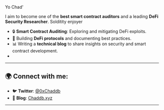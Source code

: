 
Yo Chad'

I aim to become one of the **best smart contract auditors** and a leading **DeFi Security Researcher**. 
Solditity enjoyer

- 🔒 **Smart Contract Auditing**: Exploring and mitigating DeFi exploits.
- 🦾 Building **DeFi protocols** and documenting best practices.
- 📊 Writing a **technical blog** to share insights on security and smart contract development.
- 
---

## 🌍 Connect with me:
- 🐦 **Twitter**: [@0xChaddb](https://twitter.com)
- 📝 **Blog**: [Chaddb.xyz](https://chaddb.xyz)

---
